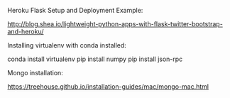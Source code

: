 Heroku Flask Setup and Deployment Example:

http://blog.shea.io/lightweight-python-apps-with-flask-twitter-bootstrap-and-heroku/

Installing virtualenv with conda installed:

conda install virtualenv
pip install numpy
pip install json-rpc

Mongo installation:

https://treehouse.github.io/installation-guides/mac/mongo-mac.html
